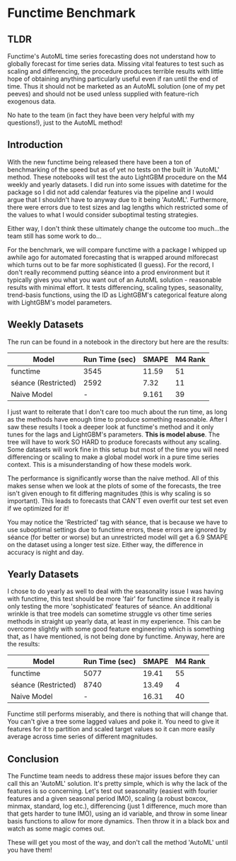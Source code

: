 # Functime Benchmark
## TLDR
Functime's AutoML time series forecasting does not understand how to globally forecast for time series data. Missing vital features to test such as scaling and differencing, the procedure produces terrible results with little hope of obtaining anything particularly useful even if ran until the end of time. Thus it should not be marketed as an AutoML solution (one of my pet peeves) and should not be used unless supplied with feature-rich exogenous data.

No hate to the team (in fact they have been very helpful with my questions!), just to the AutoML method!

## Introduction
With the new functime being released there have been a ton of benchmarking of the speed but as of yet no tests on the built in 'AutoML' method. These notebooks will test the auto LightGBM procedure on the M4 weekly and yearly datasets. I did run into some issues with datetime for the package so I did not add calendar features via the pipeline and I would argue that I shouldn't have to anyway due to it being 'AutoML'. Furthermore, there were errors due to test sizes and lag lengths which restricted some of the values to what I would consider suboptimal testing strategies. 

Either way, I don't think these ultimately change the outcome too much...the team still has some work to do...

For the benchmark, we will compare functime with a package I whipped up awhile ago for automated forecasting that is wrapped around mlforecast which turns out to be far more sophisticated (I guess). For the record, I don't really recommend putting séance into a prod environment but it typically gives you what you want out of an AutoML solution - reasonable results with minimal effort. It tests differencing, scaling types, seasonality, trend-basis functions, using the ID as LightGBM's categorical feature along with LightGBM's model parameters. 

## Weekly Datasets
The run can be found in a notebook in the directory but here are the results:

| Model | Run Time (sec) | SMAPE | M4 Rank |
| -------- | ------- | ------- | ------- |
| functime | 3545 | 11.59 | 51 |
| séance (Restricted) | 2592 | 7.32 | 11 |
| Naive Model | - | 9.161 | 39 |

I just want to reiterate that I don't care too much about the run time, as long as the methods have enough time to produce something reasonable. After I saw these results I took a deeper look at functime's method and it only tunes for the lags and LightGBM's parameters. **This is model abuse**. The tree will have to work SO HARD to produce forecasts without any scaling. Some datasets will work fine in this setup but most of the time you will need differencing or scaling to make a global model work in a pure time series context. This is a misunderstanding of how these models work. 

The performance is significantly worse than the naive method. All of this makes sense when we look at the plots of some of the forecasts, the tree isn't given enough to fit differing magnitudes (this is why scaling is so important). This leads to forecasts that CAN'T even overfit our test set even if we optimized for it! 

You may notice the 'Restricted' tag with séance, that is because we have to use suboptimal settings due to functime errors, these errors are ignored by séance (for better or worse) but an unrestricted model will get a 6.9 SMAPE on the dataset using a longer test size. Either way, the difference in accuracy is night and day.

## Yearly Datasets
I chose to do yearly as well to deal with the seasonality issue I was having with functime, this test should be more 'fair' for functime since it really is only testing the more 'sophisticated' features of séance. An additional wrinkle is that tree models can sometime struggle vs other time series methods in straight up yearly data, at least in my experience. This can be overcome slightly with some good feature engineering which is something that, as I have mentioned, is not being done by functime. Anyway, here are the results:

| Model | Run Time (sec) | SMAPE | M4 Rank |
| -------- | ------- | ------- | ------- |
| functime | 5077 | 19.41 | 55 |
| séance (Restricted) | 8740 | 13.49 | 4 |
| Naive Model | - | 16.31 | 40 |

Functime still performs miserably, and there is nothing that will change that. You can't give a tree some lagged values and poke it. You need to give it features for it to partition and scaled target values so it can more easily average across time series of different magnitudes. 

## Conclusion
The Functime team needs to address these major issues before they can call this an 'AutoML' solution. It's pretty simple, which is why the lack of the features is so concerning. Let's test out seasonality (easiest with fourier features and a given seasonal period IMO), scaling (a robust boxcox, minmax, standard, log etc.), differencing (just 1 difference, much more than that gets harder to tune IMO), using an id variable, and throw in some linear basis functions to allow for more dynamics. Then throw it in a black box and watch as some magic comes out. 

These will get you most of the way, and don't call the method 'AutoML' until you have them!
